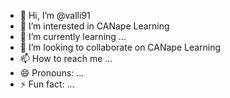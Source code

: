 - 👋 Hi, I’m @valli91
- 👀 I’m interested in CANape Learning
- 🌱 I’m currently learning ...
- 💞️ I’m looking to collaborate on CANape Learning
- 📫 How to reach me ...
- 😄 Pronouns: ...
- ⚡ Fun fact: ...

<!---
valli91/valli91 is a ✨ special ✨ repository because its `README.md` (this file) appears on your GitHub profile.
You can click the Preview link to take a look at your changes.
--->
